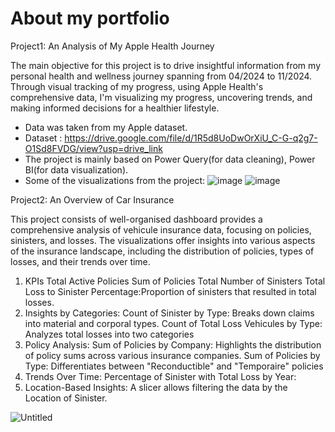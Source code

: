 # About my portfolio 

Project1: An Analysis of My Apple Health Journey

The main objective for this project is to drive insightful information from my personal health and wellness journey 
spanning from 04/2024 to 11/2024. Through visual tracking of my progress, using Apple Health's comprehensive data, I'm visualizing my progress, uncovering trends, and making informed decisions for a healthier lifestyle.
- Data was taken from my Apple dataset.
- Dataset : https://drive.google.com/file/d/1R5d8UoDwOrXiU_C-G-q2g7-O1Sd8FVDG/view?usp=drive_link
- The project is mainly based on Power Query(for data cleaning), Power BI(for data visualization).
- Some of the visualizations from the project: 
![image](https://github.com/user-attachments/assets/665368d9-58f4-4a9c-903d-d72ea0edd486)
![image](https://github.com/user-attachments/assets/c9193524-25f7-4b9a-9605-589a9c9bb74a)




Project2: An Overview of Car Insurance

This project consists of well-organised dashboard provides a comprehensive analysis of vehicule insurance data, focusing on policies, sinisters, and losses. The visualizations offer insights into various aspects of the insurance landscape, including the distribution of policies, types of losses, and their trends over time.
1. KPIs
Total Active Policies
Sum of Policies
Total Number of Sinisters
Total Loss to Sinister Percentage:Proportion of sinisters that resulted in total losses.
2. Insights by Categories:
Count of Sinister by Type: Breaks down claims into material and corporal types.
Count of Total Loss Vehicules by Type: Analyzes total losses into two categories
3. Policy Analysis:
Sum of Policies by Company: Highlights the distribution of policy sums across various insurance companies. 
Sum of Policies by Type: Differentiates between "Reconductible" and "Temporaire" policies
4. Trends Over Time:
Percentage of Sinister with Total Loss by Year:
5. Location-Based Insights:
A slicer allows filtering the data by the Location of Sinister.


![Untitled](https://github.com/user-attachments/assets/16f83b46-2759-4af9-8798-7f66b401dfbc)
